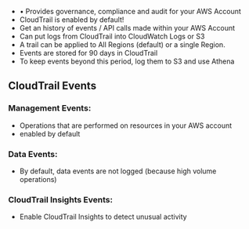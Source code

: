 - • Provides governance, compliance and audit for your AWS Account 
- CloudTrail is enabled by default! 
- Get an history of events / API calls made within your AWS Account
- Can put logs from CloudTrail into CloudWatch Logs or S3 
- A trail can be applied to All Regions (default) or a single Region.
- Events are stored for 90 days in CloudTrail
- To keep events beyond this period, log them to S3 and use Athena
## CloudTrail Events
### Management Events: 
- Operations that are performed on resources in your AWS account
- enabled by default
### Data Events: 
- By default, data events are not logged (because high volume operations)
### CloudTrail Insights Events:
- Enable CloudTrail Insights to detect unusual activity